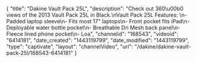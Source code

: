 {
    "title": "Dakine Vault Pack 25L",
    "description": "Check out 360\u00b0 views of the 2013 Vault Pack 25L in Black.\nVault Pack 25L Features: \n- Padded laptop sleeve\n- Fits most 17\" laptops\n- Front pocket fits iPad\n- Deployable water bottle pocket\n- Breathable Dri Mesh back panel\n- Fleece lined phone pocket\n- Loa",
    "channelid": "168543",
    "videoid": "6414181",
    "date_created": "1443119799",
    "date_modified": "1443119799",
    "type": "captivate",
    "layout": "channelVideo",
    "url": "\/dakine\/dakine-vault-pack-25l\/168543-6414181"
}